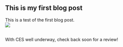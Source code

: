 ## This is my first blog post

This is a test of the first blog post. <br>
<img src="https://cdn.ces.tech/ces/media/logos-and-icons/2023/cescta_combologo_clr.png)https://cdn.ces.tech/ces/media/logos-and-icons/2023/cescta_combologo_clr.png">

<br>With CES well underway, check back soon for a review!
